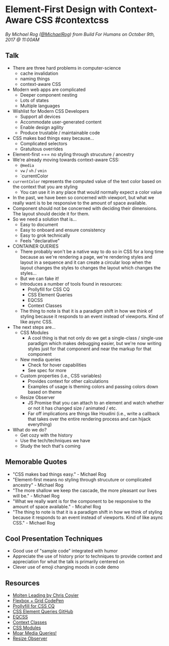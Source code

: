 # Element-First Design with Context-Aware CSS #contextcss
*By Michael Rog ([@MichaelRog](https://twitter.com/michaelrog)) from Build For Humans on October 9th, 2017 @ 11:00AM*

## Talk

- There are three hard problems in computer-science
    - cache invalidation
    - naming things
    - context-aware CSS
- Modern web apps are complicated
    - Deeper component nesting
    - Lots of states
    - Multiple languages
- Wishlist for Modern CSS Developers
    - Support all devices
    - Accommodate user-generated content
    - Enable design agility
    - Produce trustable / maintainable code
- CSS makes bad things easy because...
    - Complicated selectors
    - Gratuitous overrides
- Element-first === no styling through strucuture / ancestry
- We're already moving towards context-aware CSS:
    - `@media`
    - `vw` / `vh` / `vmin`
    - `currentColor
- `currentColor` represents the computed value of the text color based on the context that you are styling
    - You can use it in any place that would normally expect a color value
- In the past, we have been so concerned with viewport, but what we really want is to be responsive to the amount of space available.
- Component should not be concerned with deciding their dimensions. The layout should decide it for them.
- So we need a solution that is...
    - Easy to document
    - Easy to onboard and ensure consistency
    - Easy to grok technically
    - Feels "declarative"
- CONTAINER QUERIES
    - There probably won't be a native way to do so in CSS for a long time because as we're rendering a page, we're rendering styles and layout in a sequence and it can create a circular loop when the layout changes the styles to changes the layout which changes the styles...
    - But we can fake it!
    - Introduces a number of tools found in resources:
        - Prollyfill for CSS CQ
        - CSS Element Queries
        - EQCSS
        - Context Classes
    - The thing to note is that it is a paradigm shift in how we think of styling because it responds to an event instead of viewports. Kind of like async CSS.
- The next steps are...
    -  CSS Modules
        - A cool thing is that not only do we get a single-class / single-use paradigm which makes debugging easier, but we're now writing styles just for that component and near the markup for that component
    - New media queries
        - Check for hover capabilities
        - See spec for more
    - Custom properties (i.e., CSS variables)
        - Provides context for other calculations
        - Examples of usage is theming colors and passing colors down based on theme
    - Resize Observer
        - JS Promise that you can attach to an element and watch whether or not it has changed size / animated / etc.
        - Far off implications are things like Houdini (i.e., write a callback that takes over the entire rendering process and can hijack everything)
- What do we do?
    - Get cozy with the history
    - Use the tech/techniques we have
    - Study the tech that's coming

## Memorable Quotes

- "CSS makes bad things easy." - Michael Rog
- "Element-first means no styling through strucuture or complicated ancestry" - Michael Rog
- "The more shallow we keep the cascade, the more pleasant our lives will be." - Michael Rog
- "What we really want is for the component to be responsive to the amount of space available." - Micahel Rog
- "The thing to note is that it is a paradigm shift in how we think of styling because it responds to an event instead of viewports. Kind of like async CSS." - Michael Rog

## Cool Presentation Techniques

- Good use of "sample code" integrated with humor
- Appreciate the use of history prior to techniques to provide context and appreciation for what the talk is primarily centered on
- Clever use of emoji changing moods in code demo

## Resources

- [Molten Leading by Chris Coyier](https://css-tricks.com/molten-leading-css/)
- [Flexbox + Grid CodePen](https://codepen.io/snookca/pen/LWabjj)
- [Prollyfill for CSS CQ](https://github.com/ausi/cq-prolyfill)
- [CSS Element Queries GitHub](https://github.com/marcj/css-element-queries)
- [EQCSS](http://elementqueries.com/)
- [Context Classes](https://github.com/michaelrog/ContextClasses.js)
- [CSS Modules](https://github.com/css-modules/css-modules)
- [Moar Media Queries!](https://www.w3.org/TR/mediaqueries-4)
- [Resize Observer](https://developers.google.com/web/updates/2016/10/resizeobserver)

